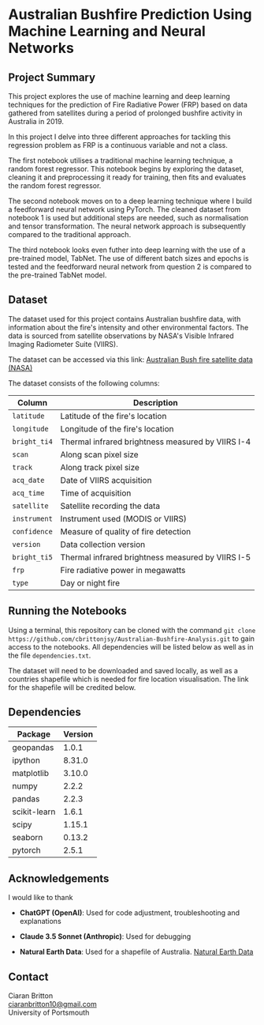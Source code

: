# Australian Bushfire Prediction Using Machine Learning and Neural Networks

## Project Summary

This project explores the use of machine learning and deep learning techniques for the prediction of Fire Radiative Power (FRP) based on data gathered from satellites during a period of prolonged bushfire activity in Australia in 2019.

In this project I delve into three different approaches for tackling this regression problem as FRP is a continuous variable and not a class.

The first notebook utilises a traditional machine learning technique, a  random forest regressor. This notebook begins by exploring the dataset, cleaning it and preprocessing it ready for training, then fits and evaluates the random forest regressor.

The second notebook moves on to a deep learning technique where I build a feedforward neural network using PyTorch. The cleaned dataset from notebook 1 is used but additional steps are needed, such as normalisation and tensor transformation. The neural network approach is subsequently compared to the traditional approach.

The third notebook looks even futher into deep learning with the use of a pre-trained model, TabNet. The use of different batch sizes and epochs is tested and the feedforward neural network from question 2 is compared to the pre-trained TabNet model.

## Dataset

The dataset used for this project contains Australian bushfire data, with information about the fire's intensity and other environmental factors. The data is sourced from satellite observations by NASA's Visible Infrared Imaging Radiometer Suite (VIIRS).

The dataset can be accessed via this link: [Australian Bush fire satellite data (NASA)](https://www.kaggle.com/datasets/nagarajbhat/australian-bush-fire-satellite-data-nasa?select=fire_archive_V1_101674.csv)

The dataset consists of the following columns:


| **Column**        | **Description**                                      | 
|-------------------|------------------------------------------------------|
| `latitude`        | Latitude of the fire's location                      |
| `longitude`       | Longitude of the fire's location                     |
| `bright_ti4`      | Thermal infrared brightness measured by VIIRS I-4    |
| `scan`            | Along scan pixel size                                |
| `track`           | Along track pixel size                               |
| `acq_date`        | Date of VIIRS acquisition                            |
| `acq_time`        | Time of acquisition                                  |
| `satellite`       | Satellite recording the data                         |
| `instrument`      | Instrument used (MODIS or VIIRS)                     |
| `confidence`      | Measure of quality of fire detection                 |
| `version`         | Data collection version                              |
| `bright_ti5`      | Thermal infrared brightness measured by VIIRS I-5    |
| `frp`             | Fire radiative power in megawatts                    |
| `type`            | Day or night fire                                    |

## Running the Notebooks

Using a terminal, this repository can be cloned with the command `git clone https://github.com/cbrittonjsy/Australian-Bushfire-Analysis.git` to gain access to the notebooks. All dependencies will be listed below as well as in the file `dependencies.txt`.

The dataset will need to be downloaded and saved locally, as well as a countries shapefile which is needed for fire location visualisation. The link for the shapefile will be credited below.

## Dependencies

| **Package**        | **Version** |
|--------------------|-------------|
| geopandas          | 1.0.1       |
| ipython            | 8.31.0      |
| matplotlib         | 3.10.0      |
| numpy              | 2.2.2       |
| pandas             | 2.2.3       |
| scikit-learn       | 1.6.1       |
| scipy              | 1.15.1      |
| seaborn            | 0.13.2      |
| pytorch            | 2.5.1       |


## Acknowledgements

I would like to thank

- **ChatGPT (OpenAI)**: Used for code adjustment, troubleshooting and explanations

- **Claude 3.5 Sonnet (Anthropic)**: Used for debugging

- **Natural Earth Data**: Used for a shapefile of Australia. [Natural Earth Data](https://www.naturalearthdata.com/downloads/10m-cultural-vectors/10m-admin-0-details/)

## Contact

Ciaran Britton\
ciaranbritton10@gmail.com\
University of Portsmouth
